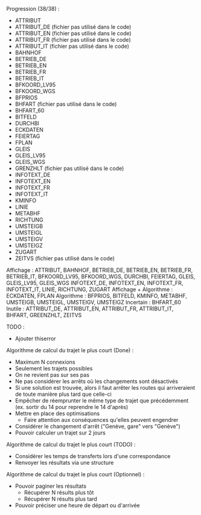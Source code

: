 Progression (38/38) :
* ATTRIBUT
* ATTRIBUT_DE (fichier pas utilisé dans le code)
* ATTRIBUT_EN (fichier pas utilisé dans le code)
* ATTRIBUT_FR (fichier pas utilisé dans le code)
* ATTRIBUT_IT (fichier pas utilisé dans le code)
* BAHNHOF
* BETRIEB_DE
* BETRIEB_EN
* BETRIEB_FR
* BETRIEB_IT
* BFKOORD_LV95
* BFKOORD_WGS
* BFPRIOS
* BHFART (fichier pas utilisé dans le code)
* BHFART_60
* BITFELD
* DURCHBI
* ECKDATEN
* FEIERTAG
* FPLAN
* GLEIS
* GLEIS_LV95
* GLEIS_WGS
* GRENZHLT (fichier pas utilisé dans le code)
* INFOTEXT_DE
* INFOTEXT_EN
* INFOTEXT_FR
* INFOTEXT_IT
* KMINFO
* LINIE
* METABHF
* RICHTUNG
* UMSTEIGB
* UMSTEIGL
* UMSTEIGV
* UMSTEIGZ
* ZUGART
* ZEITVS (fichier pas utilisé dans le code)

Affichage : ATTRIBUT, BAHNHOF, BETRIEB_DE, BETRIEB_EN, BETRIEB_FR, BETRIEB_IT, BFKOORD_LV95, BFKOORD_WGS, DURCHBI, FEIERTAG, GLEIS, GLEIS_LV95, GLEIS_WGS
            INFOTEXT_DE, INFOTEXT_EN, INFOTEXT_FR, INFOTEXT_IT, LINIE, RICHTUNG, ZUGART
Affichage + Algorithme : ECKDATEN, FPLAN
Algorithme : BFPRIOS, BITFELD, KMINFO, METABHF, UMSTEIGB, UMSTEIGL, UMSTEIGV, UMSTEIGZ
Incertain : BHFART_60
Inutile : ATTRIBUT_DE, ATTRIBUT_EN, ATTRIBUT_FR, ATTRIBUT_IT, BHFART, GREENZHLT, ZEITVS

TODO :
* Ajouter thiserror

Algorithme de calcul du trajet le plus court (Done) :
* Maximum N connexions
* Seulement les trajets possibles
* On ne revient pas sur ses pas
* Ne pas considérer les arrêts où les changements sont désactivés
* Si une solution est trouvée, alors il faut arrêter les routes qui arriveraient de toute manière plus tard que celle-ci
* Empêcher de réemprunter le même type de trajet que précédemment (ex. sortir du 14 pour reprendre le 14 d'après)
* Mettre en place des optimisations
    * Faire attention aux conséquences qu'elles peuvent engendrer
* Considérer le changement d'arrêt ("Genève, gare" vers "Genève")
* Pouvoir calculer un trajet sur 2 jours

Algorithme de calcul du trajet le plus court (TODO) :
* Considérer les temps de transferts lors d'une correspondance
* Renvoyer les résultats via une structure

Algorithme de calcul du trajet le plus court (Optionnel) :
* Pouvoir paginer les résultats
    * Récupérer N résults plus tôt
    * Récupérer N résults plus tard
* Pouvoir préciser une heure de départ ou d'arrivée
